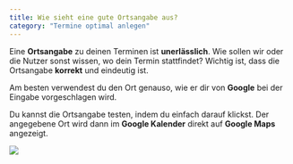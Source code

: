 ```yaml
---
title: Wie sieht eine gute Ortsangabe aus?
category: "Termine optimal anlegen"
---
```


Eine **Ortsangabe** zu deinen Terminen ist **unerlässlich**. Wie sollen wir oder die Nutzer sonst wissen, wo dein Termin stattfindet? Wichtig ist, dass die Ortsangabe **korrekt** und eindeutig ist.

Am besten verwendest du den Ort genauso, wie er dir von **Google** bei der Eingabe vorgeschlagen wird.

Du kannst die Ortsangabe testen, indem du einfach darauf klickst. Der angegebene Ort wird dann im **Google Kalender** direkt auf **Google Maps** angezeigt.

![](/img/hilfe/Termin-Ortsangabe.jpg)
